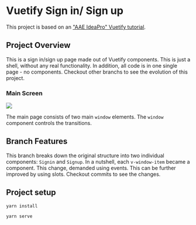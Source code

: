 # Vuetify Sign in/ Sign up
This project is based on an ["AAE IdeaPro" Vuetify tutorial](https://www.youtube.com/watch?v=XPOyEUpMGPQ).

## Project Overview

This is a sign in/sign up page made out of Vuetify components. This is just a shell, without any real functionality. In addition, all code is in one single page - no components. Checkout other branchs to see the evolution of this project.

### Main Screen

<img src="./pics/MainPage.gif" />

The main page consists of two main `window` elements. The `window` component controls the transitions.

## Branch Features

This branch breaks down the original structure into two individual components: `Signin` and `Signup`. In a nutshell, each `v-window-item` became a component. This change, demanded using events. This can be further improved by using slots. Checkout commits to see the changes.

## Project setup
```
yarn install
```

```
yarn serve
```
